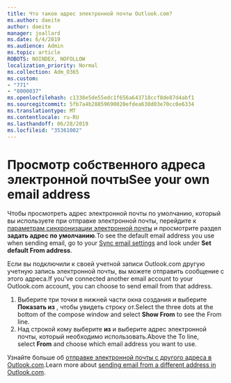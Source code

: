 ```yaml
---
title: Что такое адрес электронной почты Outlook.com?
ms.author: daeite
author: daeite
manager: joallard
ms.date: 6/4/2019
ms.audience: Admin
ms.topic: article
ROBOTS: NOINDEX, NOFOLLOW
localization_priority: Normal
ms.collection: Adm_O365
ms.custom:
- "771"
- "8000037"
ms.openlocfilehash: c1338e5de55edc1f656a643718ccf8de87d4abf1
ms.sourcegitcommit: 5fb7a4b28859690020efdea630d03e70cc0e6334
ms.translationtype: MT
ms.contentlocale: ru-RU
ms.lasthandoff: 06/28/2019
ms.locfileid: "35361002"
---
```

# <a name="see-your-own-email-address"></a><span data-ttu-id="68e5b-102">Просмотр собственного адреса электронной почты</span><span class="sxs-lookup"><span data-stu-id="68e5b-102">See your own email address</span></span>

<span data-ttu-id="68e5b-103">Чтобы просмотреть адрес электронной почты по умолчанию, который вы используете при отправке электронной почты, перейдите к [параметрам синхронизации электронной почты](https://outlook.live.com/mail/options/mail/accounts) и просмотрите раздел **задать адрес по умолчанию**.</span><span class="sxs-lookup"><span data-stu-id="68e5b-103">To see the default email address you use when sending email, go to your [Sync email settings](https://outlook.live.com/mail/options/mail/accounts) and look under **Set default From address**.</span></span>

<span data-ttu-id="68e5b-104">Если вы подключили к своей учетной записи Outlook.com другую учетную запись электронной почты, вы можете отправить сообщение с этого адреса.</span><span class="sxs-lookup"><span data-stu-id="68e5b-104">If you've connected another email account to your Outlook.com account, you can choose to send email from that address.</span></span>

1. <span data-ttu-id="68e5b-105">Выберите три точки в нижней части окна создания и выберите **Показать из** , чтобы увидеть строку от.</span><span class="sxs-lookup"><span data-stu-id="68e5b-105">Select the three dots at the bottom of the compose window and select **Show From** to see the From line.</span></span>
2. <span data-ttu-id="68e5b-106">Над строкой кому выберите **из** и выберите адрес электронной почты, который необходимо использовать.</span><span class="sxs-lookup"><span data-stu-id="68e5b-106">Above the To line, select **From** and choose which email address you want to use.</span></span>

<span data-ttu-id="68e5b-107">Узнайте больше об [отправке электронной почты с другого адреса в Outlook.com](https://support.office.com/article/ccba89cb-141c-4a36-8c56-6d16a8556d2e).</span><span class="sxs-lookup"><span data-stu-id="68e5b-107">Learn more about [sending email from a different address in Outlook.com](https://support.office.com/article/ccba89cb-141c-4a36-8c56-6d16a8556d2e).</span></span>